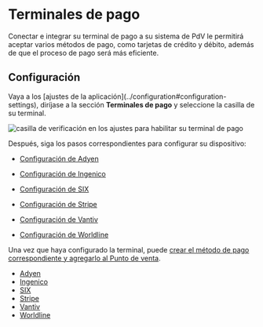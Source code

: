 # Terminales de pago

Conectar e integrar su terminal de pago a su sistema de PdV le permitirá
aceptar varios métodos de pago, como tarjetas de crédito y débito, además de
que el proceso de pago será más eficiente.

## Configuración

Vaya a los [ajustes de la aplicación](../configuration#configuration-
settings), diríjase a la sección **Terminales de pago** y seleccione la
casilla de su terminal.

![casilla de verificación en los ajustes para habilitar su terminal de
pago](../../../../_images/settings-pt.png)

Después, siga los pasos correspondientes para configurar su dispositivo:

  * [Configuración de Adyen](terminals/adyen)

  * [Configuración de Ingenico](terminals/ingenico)

  * [Configuración de SIX](terminals/six)

  * [Configuración de Stripe](terminals/stripe)

  * [Configuración de Vantiv](terminals/vantiv)

  * [Configuración de Worldline](terminals/worldline)

Una vez que haya configurado la terminal, puede [crear el método de pago
correspondiente y agregarlo al Punto de venta](../payment_methods).

  * [Adyen](terminals/adyen)
  * [Ingenico](terminals/ingenico)
  * [SIX](terminals/six)
  * [Stripe](terminals/stripe)
  * [Vantiv](terminals/vantiv)
  * [Worldline](terminals/worldline)

